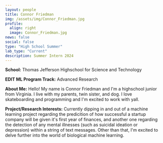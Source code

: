 ```yaml
---
layout: people
title: Connor Friedman
img: /assets/img/Connor_Friedman.jpg
profile:
  align: right
  image: Connor_Friedman.jpg
news: false
social: false
type: "High School Summer"
lab_type: "Current"
description: Summer Intern 2024
---
```


**School:** Thomas Jefferson Highschool for Science and Technology

**EDIT ML Program Track:**
Advanced Research

**About Me:**
Hello! My name is Connor Friedman and I'm a highschool junior from Virginia. I live with my parents, twin sister, and dog. I love skateboarding and programming and I'm excited to work with yall.

**Project/Research Interests:**
Currently dipping in and out of a machine learning project regarding the predicition of how successful a startup company will be given it's first year of finances, and another one regarding the detection of any mental illnesses (such as suicidal ideation or depression) within a string of text messages. Other than that, I'm excited to delve further into the world of biological machine learning.
    